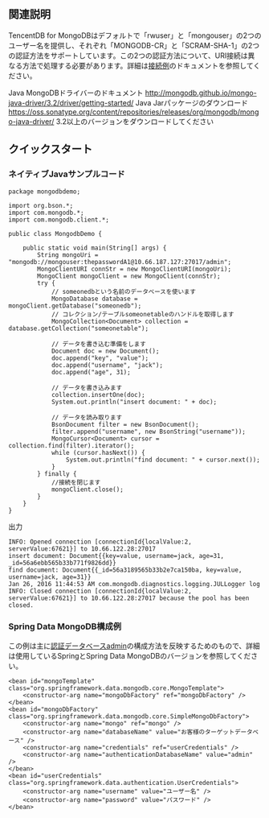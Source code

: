## 関連説明
TencentDB for MongoDBはデフォルトで「rwuser」と「mongouser」の2つのユーザー名を提供し、それぞれ「MONGODB-CR」と「SCRAM-SHA-1」の2つの認証方法をサポートしています。この2つの認証方法について、URI接続は異なる方法で処理する必要があります。詳細は[接続例](https://cloud.tencent.com/doc/product/240/3563)のドキュメントを参照してください。

Java MongoDBドライバーのドキュメント
http://mongodb.github.io/mongo-java-driver/3.2/driver/getting-started/
Java Jarパッケージのダウンロード
https://oss.sonatype.org/content/repositories/releases/org/mongodb/mongo-java-driver/
3.2以上のバージョンをダウンロードしてください

## クイックスタート
### ネイティブJavaサンプルコード
```
package mongodbdemo;

import org.bson.*;
import com.mongodb.*;
import com.mongodb.client.*;

public class MongodbDemo {

    public static void main(String[] args) {
        String mongoUri = "mongodb://mongouser:thepasswordA1@10.66.187.127:27017/admin";
        MongoClientURI connStr = new MongoClientURI(mongoUri);
        MongoClient mongoClient = new MongoClient(connStr);
        try {
            // someonedbという名前のデータベースを使います
            MongoDatabase database = mongoClient.getDatabase("someonedb");
            // コレクション/テーブルsomeonetableのハンドルを取得します
            MongoCollection<Document> collection = database.getCollection("someonetable");

            // データを書き込む準備をします
            Document doc = new Document();
            doc.append("key", "value");
            doc.append("username", "jack");
            doc.append("age", 31);

            // データを書き込みます
            collection.insertOne(doc);
            System.out.println("insert document: " + doc);

            // データを読み取ります
            BsonDocument filter = new BsonDocument();
            filter.append("username", new BsonString("username"));
            MongoCursor<Document> cursor = collection.find(filter).iterator();
            while (cursor.hasNext()) {
                System.out.println("find document: " + cursor.next());
            }
        } finally {
            //接続を閉じます
            mongoClient.close();
        }
    }
}
```

出力

```
INFO: Opened connection [connectionId{localValue:2, serverValue:67621}] to 10.66.122.28:27017
insert document: Document{{key=value, username=jack, age=31, _id=56a6ebb565b33b771f9826dd}}
find document: Document{{_id=56a3189565b33b2e7ca150ba, key=value, username=jack, age=31}}
Jan 26, 2016 11:44:53 AM com.mongodb.diagnostics.logging.JULLogger log
INFO: Closed connection [connectionId{localValue:2, serverValue:67621}] to 10.66.122.28:27017 because the pool has been closed.
```

### Spring Data MongoDB構成例
この例は主に[認証データベースadmin](https://cloud.tencent.com/document/product/240/3563#.E8.AE.A4.E8.AF.81.E6.95.B0.E6.8D.AE.E5.BA.93)の構成方法を反映するためのもので、詳細は使用しているSpringとSpring Data MongoDBのバージョンを参照してください。
```
<bean id="mongoTemplate" class="org.springframework.data.mongodb.core.MongoTemplate">
    <constructor-arg name="mongoDbFactory" ref="mongoDbFactory" />
</bean>
<bean id="mongoDbFactory" class="org.springframework.data.mongodb.core.SimpleMongoDbFactory">
    <constructor-arg name="mongo" ref="mongo" />
    <constructor-arg name="databaseName" value="お客様のターゲットデータベース" />
    <constructor-arg name="credentials" ref="userCredentials" />
    <constructor-arg name="authenticationDatabaseName" value="admin" />
</bean>
<bean id="userCredentials" class="org.springframework.data.authentication.UserCredentials">
    <constructor-arg name="username" value="ユーザー名" />
    <constructor-arg name="password" value="パスワード" />
</bean>
```

